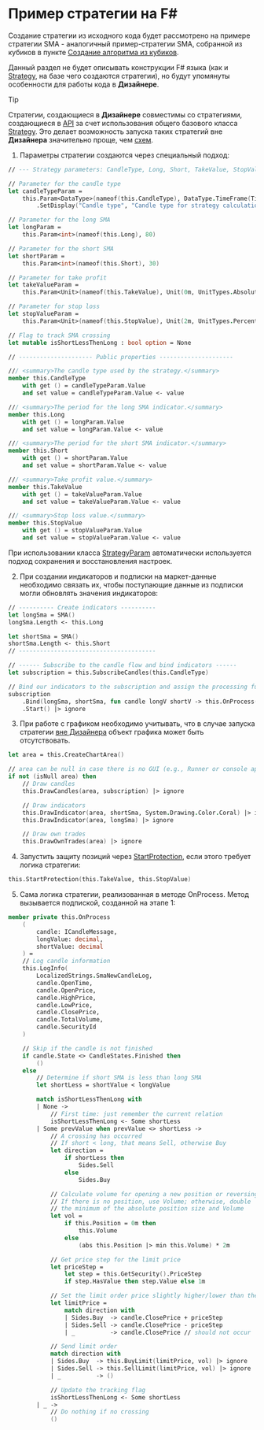 # Пример стратегии на F#

Создание стратегии из исходного кода будет рассмотрено на примере стратегии SMA \- аналогичный пример\-стратегии SMA, собранной из кубиков в пункте [Создание алгоритма из кубиков](../../using_visual_designer/first_strategy.md).

Данный раздел не будет описывать конструкции F# языка (как и [Strategy](../../../../api/strategies.md), на базе чего создаются стратегии), но будут упомянуты особенности для работы кода в **Дизайнере**.

> [!TIP]
> Стратегии, создающиеся в **Дизайнере** совместимы со стратегиями, создающиеся в [API](../../../../api.md) за счет использования общего базового класса [Strategy](../../../../api/strategies.md). Это делает возможность запуска таких стратегий вне **Дизайнера** значительно проще, чем [схем](../../../live_execution/running_strategies_outside_of_designer.md).

1. Параметры стратегии создаются через специальный подход:

```fsharp
// --- Strategy parameters: CandleType, Long, Short, TakeValue, StopValue ---

// Parameter for the candle type
let candleTypeParam =
	this.Param<DataType>(nameof(this.CandleType), DataType.TimeFrame(TimeSpan.FromMinutes 1.0))
		.SetDisplay("Candle type", "Candle type for strategy calculation.", "General")

// Parameter for the long SMA
let longParam =
	this.Param<int>(nameof(this.Long), 80)

// Parameter for the short SMA
let shortParam =
	this.Param<int>(nameof(this.Short), 30)

// Parameter for take profit
let takeValueParam =
	this.Param<Unit>(nameof(this.TakeValue), Unit(0m, UnitTypes.Absolute))

// Parameter for stop loss
let stopValueParam =
	this.Param<Unit>(nameof(this.StopValue), Unit(2m, UnitTypes.Percent))

// Flag to track SMA crossing
let mutable isShortLessThenLong : bool option = None

// --------------------- Public properties ---------------------

/// <summary>The candle type used by the strategy.</summary>
member this.CandleType
	with get () = candleTypeParam.Value
	and set value = candleTypeParam.Value <- value

/// <summary>The period for the long SMA indicator.</summary>
member this.Long
	with get () = longParam.Value
	and set value = longParam.Value <- value

/// <summary>The period for the short SMA indicator.</summary>
member this.Short
	with get () = shortParam.Value
	and set value = shortParam.Value <- value

/// <summary>Take profit value.</summary>
member this.TakeValue
	with get () = takeValueParam.Value
	and set value = takeValueParam.Value <- value

/// <summary>Stop loss value.</summary>
member this.StopValue
	with get () = stopValueParam.Value
	and set value = stopValueParam.Value <- value
```

При использовании класса [StrategyParam](xref:StockSharp.Algo.Strategies.StrategyParam`1) автоматически используется подход сохранения и восстановления настроек.

2. При создании индикаторов и подписки на маркет-данные необходимо связать их, чтобы поступающие данные из подписки могли обновлять значения индикаторов:

```fsharp
// ---------- Create indicators ----------
let longSma = SMA()
longSma.Length <- this.Long

let shortSma = SMA()
shortSma.Length <- this.Short
// ---------------------------------------

// ------ Subscribe to the candle flow and bind indicators ------
let subscription = this.SubscribeCandles(this.CandleType)

// Bind our indicators to the subscription and assign the processing function
subscription
	.Bind(longSma, shortSma, fun candle longV shortV -> this.OnProcess(candle, longV, shortV))
	.Start() |> ignore
```

3. При работе с графиком необходимо учитывать, что в случае запуска стратегии [вне Дизайнера](../../../live_execution/running_strategies_outside_of_designer.md) объект графика может быть отсутствовать.

```fsharp
let area = this.CreateChartArea()

// area can be null in case there is no GUI (e.g., Runner or console app)
if not (isNull area) then
	// Draw candles
	this.DrawCandles(area, subscription) |> ignore

	// Draw indicators
	this.DrawIndicator(area, shortSma, System.Drawing.Color.Coral) |> ignore
	this.DrawIndicator(area, longSma) |> ignore

	// Draw own trades
	this.DrawOwnTrades(area) |> ignore
```

4. Запустить защиту позиций через [StartProtection](xref:StockSharp.Algo.Strategies.Strategy.StartProtection(StockSharp.Messages.Unit,StockSharp.Messages.Unit,System.Boolean,System.Nullable{System.TimeSpan},System.Nullable{System.TimeSpan},System.Boolean)), если этого требует логика стратегии:

```fsharp
this.StartProtection(this.TakeValue, this.StopValue)
```

5. Сама логика стратегии, реализованная в методе OnProcess. Метод вызывается подпиской, созданной на этапе 1:

```fsharp
member private this.OnProcess
	(
		candle: ICandleMessage,
		longValue: decimal,
		shortValue: decimal
	) =
	// Log candle information
	this.LogInfo(
		LocalizedStrings.SmaNewCandleLog,
		candle.OpenTime,
		candle.OpenPrice,
		candle.HighPrice,
		candle.LowPrice,
		candle.ClosePrice,
		candle.TotalVolume,
		candle.SecurityId
	)

	// Skip if the candle is not finished
	if candle.State <> CandleStates.Finished then
		()
	else
		// Determine if short SMA is less than long SMA
		let shortLess = shortValue < longValue

		match isShortLessThenLong with
		| None ->
			// First time: just remember the current relation
			isShortLessThenLong <- Some shortLess
		| Some prevValue when prevValue <> shortLess ->
			// A crossing has occurred
			// If short < long, that means Sell, otherwise Buy
			let direction =
				if shortLess then
					Sides.Sell
				else
					Sides.Buy

			// Calculate volume for opening a new position or reversing
			// If there is no position, use Volume; otherwise, double
			// the minimum of the absolute position size and Volume
			let vol =
				if this.Position = 0m then
					this.Volume
				else
					(abs this.Position |> min this.Volume) * 2m

			// Get price step for the limit price
			let priceStep =
				let step = this.GetSecurity().PriceStep
				if step.HasValue then step.Value else 1m

			// Set the limit order price slightly higher/lower than the current close price
			let limitPrice =
				match direction with
				| Sides.Buy  -> candle.ClosePrice + priceStep
				| Sides.Sell -> candle.ClosePrice - priceStep
				| _          -> candle.ClosePrice // should not occur

			// Send limit order
			match direction with
			| Sides.Buy  -> this.BuyLimit(limitPrice, vol) |> ignore
			| Sides.Sell -> this.SellLimit(limitPrice, vol) |> ignore
			| _          -> ()

			// Update the tracking flag
			isShortLessThenLong <- Some shortLess
		| _ ->
			// Do nothing if no crossing
			()
```
